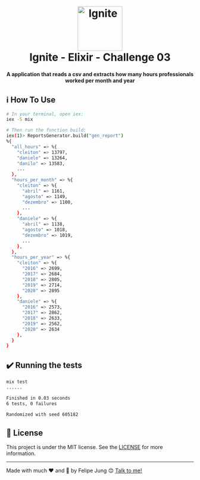 <h1 align="center">
    <img width="120" alt="Ignite" src="https://res.cloudinary.com/dqcqifjms/image/upload/v1615216700/felipejung/ignite.png" />
    <br>
    Ignite - Elixir - Challenge 03
</h1>

<h4 align="center">
  A application that reads a csv and extracts how many hours professionals worked per month and year
</h4>

## :information_source: How To Use

```bash
# In your terminal, open iex:
iex -S mix

# Then run the function build:
iex(1)> ReportsGenerator.build("gen_report")
%{
  "all_hours" => %{
    "cleiton" => 13797,
    "daniele" => 13264,
    "danilo" => 13583,
    ...
  },
  "hours_per_month" => %{
    "cleiton" => %{
      "abril" => 1161,
      "agosto" => 1149,
      "dezembro" => 1100,
      ...
    },
    "daniele" => %{
      "abril" => 1138,
      "agosto" => 1018,
      "dezembro" => 1019,
      ...
    },
  },
  "hours_per_year" => %{
    "cleiton" => %{
      "2016" => 2699,
      "2017" => 2684,
      "2018" => 2805,
      "2019" => 2714,
      "2020" => 2895
    },
    "daniele" => %{
      "2016" => 2573,
      "2017" => 2862,
      "2018" => 2633,
      "2019" => 2562,
      "2020" => 2634
    },
  }
}
```

## :heavy_check_mark: Running the tests

```bash
mix test
......

Finished in 0.03 seconds
6 tests, 0 failures

Randomized with seed 605182
```

## :memo: License

This project is under the MIT license. See the [LICENSE](https://github.com/felipe-jm/elixir-ignite-reports-generator/blob/master/LICENSE) for more information.

---

Made with much :heart: and :muscle: by Felipe Jung :blush: <a href="https://www.linkedin.com/in/felipe-jung/">Talk to me!</a>
